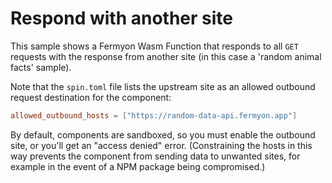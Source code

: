 # Respond with another site

This sample shows a Fermyon Wasm Function that responds to all `GET` requests
with the response from another site (in this case a 'random animal facts' sample).

Note that the `spin.toml` file lists the upstream site as an allowed outbound
request destination for the component:

```toml
allowed_outbound_hosts = ["https://random-data-api.fermyon.app"]
```

By default, components are sandboxed, so you must enable the outbound site, or you'll
get an "access denied" error.  (Constraining the hosts in this way prevents the component
from sending data to unwanted sites, for example in the event of a NPM package being
compromised.)
